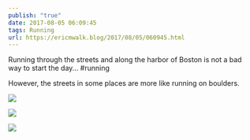 ```yaml
---
publish: "true"
date: 2017-08-05 06:09:45
tags: Running
url: https://ericmwalk.blog/2017/08/05/060945.html
---
```


Running through the streets and along the harbor of Boston is not a bad way to start the day... #running

However, the streets in some places are more like running on boulders.

![](https://ericmwalk.blog/uploads/2022/ab534662d7.jpg)

![](https://ericmwalk.blog/uploads/2022/cf5bd97601.jpg)

![](https://ericmwalk.blog/uploads/2022/31ad59cdc9.jpg)
